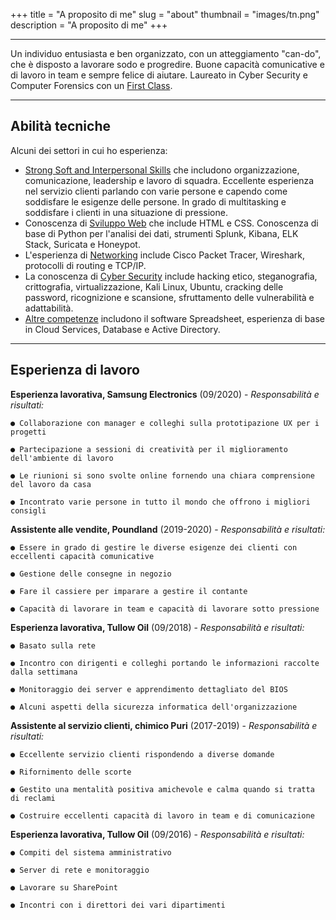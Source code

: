 +++
title = "A proposito di me"
slug = "about"
thumbnail = "images/tn.png"
description = "A proposito di me"
+++

---------------------------
Un individuo entusiasta e ben organizzato, con un atteggiamento "can-do", che è disposto a lavorare sodo e progredire. Buone capacità comunicative e di lavoro in team e sempre felice di aiutare. Laureato in Cyber ​​Security e Computer Forensics con un [First Class]().

---------------------------
## Abilità tecniche

Alcuni dei settori in cui ho esperienza:

* [Strong Soft and Interpersonal Skills]() che includono organizzazione, comunicazione, leadership e lavoro di squadra. Eccellente esperienza nel servizio clienti parlando con varie persone e capendo come soddisfare le esigenze delle persone. In grado di multitasking e soddisfare i clienti in una situazione di pressione.
* Conoscenza di [Sviluppo Web]() che include HTML e CSS. Conoscenza di base di Python per l'analisi dei dati, strumenti Splunk, Kibana, ELK Stack, Suricata e Honeypot.
* L'esperienza di [Networking]() include Cisco Packet Tracer, Wireshark, protocolli di routing e TCP/IP.
* La conoscenza di [Cyber ​​Security]() include hacking etico, steganografia, crittografia, virtualizzazione, Kali Linux, Ubuntu, cracking delle password, ricognizione e scansione, sfruttamento delle vulnerabilità e adattabilità.
* [Altre competenze]() includono il software Spreadsheet, esperienza di base in Cloud Services, Database e Active Directory.

---------------------------

## Esperienza di lavoro

**Esperienza lavorativa, Samsung Electronics** (09/2020) -
*Responsabilità e risultati:*

    ● Collaborazione con manager e colleghi sulla prototipazione UX per i progetti

    ● Partecipazione a sessioni di creatività per il miglioramento dell'ambiente di lavoro

    ● Le riunioni si sono svolte online fornendo una chiara comprensione del lavoro da casa

    ● Incontrato varie persone in tutto il mondo che offrono i migliori consigli

**Assistente alle vendite, Poundland** (2019-2020) -
*Responsabilità e risultati:*

    ● Essere in grado di gestire le diverse esigenze dei clienti con eccellenti capacità comunicative

    ● Gestione delle consegne in negozio

    ● Fare il cassiere per imparare a gestire il contante

    ● Capacità di lavorare in team e capacità di lavorare sotto pressione

**Esperienza lavorativa, Tullow Oil** (09/2018) -
*Responsabilità e risultati:*

    ● Basato sulla rete

    ● Incontro con dirigenti e colleghi portando le informazioni raccolte dalla settimana

    ● Monitoraggio dei server e apprendimento dettagliato del BIOS

    ● Alcuni aspetti della sicurezza informatica dell'organizzazione

**Assistente al servizio clienti, chimico Puri** (2017-2019) -
*Responsabilità e risultati:*

    ● Eccellente servizio clienti rispondendo a diverse domande

    ● Rifornimento delle scorte

    ● Gestito una mentalità positiva amichevole e calma quando si tratta di reclami

    ● Costruire eccellenti capacità di lavoro in team e di comunicazione

**Esperienza lavorativa, Tullow Oil** (09/2016) -
*Responsabilità e risultati:*

    ● Compiti del sistema amministrativo

    ● Server di rete e monitoraggio

    ● Lavorare su SharePoint

    ● Incontri con i direttori dei vari dipartimenti
